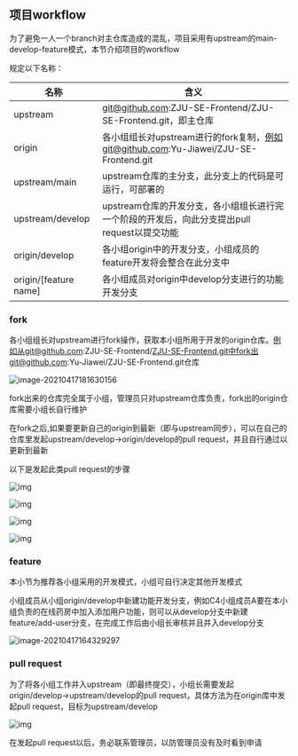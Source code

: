 ## 项目workflow

为了避免一人一个branch对主仓库造成的混乱，项目采用有upstream的main-develop-feature模式，本节介绍项目的workflow

规定以下名称：

| 名称                  | 含义                                                         |
| --------------------- | ------------------------------------------------------------ |
| upstream              | git@github.com:ZJU-SE-Frontend/ZJU-SE-Frontend.git，即主仓库 |
| origin                | 各小组组长对upstream进行的fork复制，例如git@github.com:Yu-Jiawei/ZJU-SE-Frontend.git |
| upstream/main         | upstream仓库的主分支，此分支上的代码是可运行，可部署的       |
| upstream/develop      | upstream仓库的开发分支，各小组组长进行完一个阶段的开发后，向此分支提出pull request以提交功能 |
| origin/develop        | 各小组origin中的开发分支，小组成员的feature开发将会整合在此分支中 |
| origin/[feature name] | 各小组成员对origin中develop分支进行的功能开发分支            |

### fork

各小组组长对upstream进行fork操作，获取本小组所用于开发的origin仓库。例如从git@github.com:ZJU-SE-Frontend/ZJU-SE-Frontend.git中fork出git@github.com:Yu-Jiawei/ZJU-SE-Frontend.git仓库

![image-20210417181630156](https://syh-pic-bed.oss-cn-shanghai.aliyuncs.com/20210417181630.png)

fork出来的仓库完全属于小组，管理员只对upstream仓库负责，fork出的origin仓库需要小组长自行维护

在fork之后,如果要更新自己的origin到最新（即与upstream同步），可以在自己的仓库里发起upstream/develop→origin/develop的pull request，并且自行通过以更新到最新

以下是发起此类pull request的步骤

![img](https://syh-pic-bed.oss-cn-shanghai.aliyuncs.com/20210417181647.jpg)

![img](https://syh-pic-bed.oss-cn-shanghai.aliyuncs.com/20210417181651.jpg)

![img](https://syh-pic-bed.oss-cn-shanghai.aliyuncs.com/20210417181657.jpg)

![img](https://syh-pic-bed.oss-cn-shanghai.aliyuncs.com/20210417181702.jpg)

### feature

本小节为推荐各小组采用的开发模式，小组可自行决定其他开发模式

小组成员从小组origin/develop中新建功能开发分支，例如C4小组成员A要在本小组负责的在线药房中加入添加用户功能，则可以从develop分支中新建feature/add-user分支，在完成工作后由小组长审核并且并入develop分支

![image-20210417164329297](https://syh-pic-bed.oss-cn-shanghai.aliyuncs.com/20210417164329.png)

### pull request

为了将各小组工作并入upstream（即最终提交），小组长需要发起origin/develop→upstream/develop的pull request，具体方法为在origin库中发起pull request，目标为upstream/develop

![img](https://syh-pic-bed.oss-cn-shanghai.aliyuncs.com/20210417180759.jpg)

在发起pull request以后，务必联系管理员，以防管理员没有及时看到申请